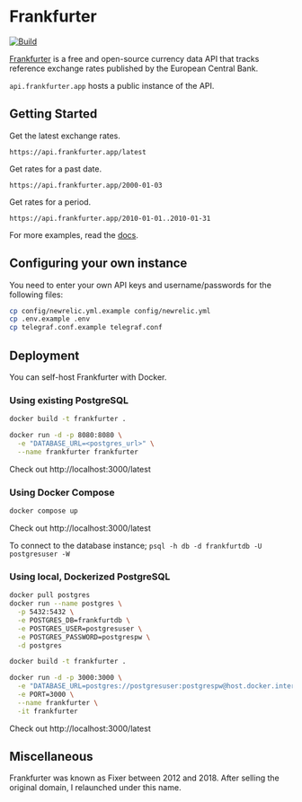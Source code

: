 # Frankfurter

[![Build](https://github.com/hakanensari/frankfurter/workflows/build/badge.svg)](https://github.com/hakanensari/frankfurter/actions)

[Frankfurter](https://www.frankfurter.app) is a free and open-source currency data API that tracks reference exchange rates published by the European Central Bank.

`api.frankfurter.app` hosts a public instance of the API.

## Getting Started

Get the latest exchange rates.

```
https://api.frankfurter.app/latest
```

Get rates for a past date.

```
https://api.frankfurter.app/2000-01-03
```

Get rates for a period.

```http
https://api.frankfurter.app/2010-01-01..2010-01-31
```

For more examples, read the [docs](https://www.frankfurter.app/docs).

## Configuring your own instance

You need to enter your own API keys and username/passwords for the following files:
```bash
cp config/newrelic.yml.example config/newrelic.yml
cp .env.example .env
cp telegraf.conf.example telegraf.conf
```

## Deployment

You can self-host Frankfurter with Docker.

### Using existing PostgreSQL 

```bash
docker build -t frankfurter .

docker run -d -p 8080:8080 \
  -e "DATABASE_URL=<postgres_url>" \
  --name frankfurter frankfurter
```

Check out http://localhost:3000/latest

### Using Docker Compose

```bash
docker compose up
```

Check out http://localhost:3000/latest

To connect to the database instance; `psql -h db -d frankfurtdb -U postgresuser -W`

### Using local, Dockerized PostgreSQL

```bash
docker pull postgres
docker run --name postgres \
  -p 5432:5432 \
  -e POSTGRES_DB=frankfurtdb \
  -e POSTGRES_USER=postgresuser \
  -e POSTGRES_PASSWORD=postgrespw \
  -d postgres 

docker build -t frankfurter .

docker run -d -p 3000:3000 \
  -e "DATABASE_URL=postgres://postgresuser:postgrespw@host.docker.internal/frankfurtdb" \
  -e PORT=3000 \
  --name frankfurter \
  -it frankfurter
```

Check out http://localhost:3000/latest

## Miscellaneous

Frankfurter was known as Fixer between 2012 and 2018. After selling the original domain, I relaunched under this name.
